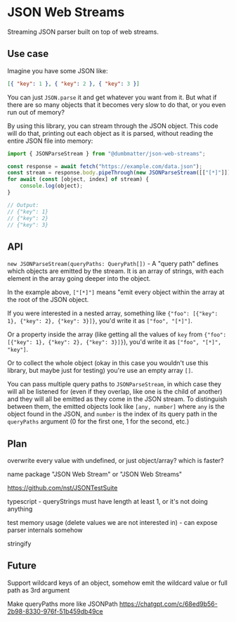 # JSON Web Streams

Streaming JSON parser built on top of web streams.

## Use case

Imagine you have some JSON like:

```json
[{ "key": 1 }, { "key": 2 }, { "key": 3 }]
```

You can just `JSON.parse` it and get whatever you want from it. But what if there are so many objects that it becomes very slow to do that, or you even run out of memory?

By using this library, you can stream through the JSON object. This code will do that, printing out each object as it is parsed, without reading the entire JSON file into memory:

```js
import { JSONParseStream } from "@dumbmatter/json-web-streams";

const response = await fetch("https://example.com/data.json");
const stream = response.body.pipeThrough(new JSONParseStream([["[*]"]]));
for await (const [object, index] of stream) {
	console.log(object);
}

// Output:
// {"key": 1}
// {"key": 2}
// {"key": 3}
```

## API

`new JSONParseStream(queryPaths: QueryPath[])` - A "query path" defines which objects are emitted by the stream. It is an array of strings, with each element in the array going deeper into the object.

In the example above, `["[*]"]` means "emit every object within the array at the root of the JSON object.

If you were interested in a nested array, something like `{"foo": [{"key": 1}, {"key": 2}, {"key": 3}]}`, you'd write it as `["foo", "[*]"]`.

Or a property inside the array (like getting all the values of `key` from `{"foo": [{"key": 1}, {"key": 2}, {"key": 3}]}`), you'd write it as `["foo", "[*]", "key"]`.

Or to collect the whole object (okay in this case you wouldn't use this library, but maybe just for testing) you're use an empty array `[]`.

You can pass multiple query paths to `JSONParseStream`, in which case they will all be listened for (even if they overlap, like one is the child of another) and they will all be emitted as they come in the JSON stream. To distinguish between them, the emitted objects look like `[any, number]` where `any` is the object found in the JSON, and `number` is the index of its query path in the `queryPaths` argument (0 for the first one, 1 for the second, etc.)

## Plan

overwrite every value with undefined, or just object/array? which is faster?

name package "JSON Web Stream" or "JSON Web Streams"

https://github.com/nst/JSONTestSuite

typescript - queryStrings must have length at least 1, or it's not doing anything

test memory usage (delete values we are not interested in) - can expose parser internals somehow

stringify

## Future

Support wildcard keys of an object, somehow emit the wildcard value or full path as 3rd argument

Make queryPaths more like JSONPath https://chatgpt.com/c/68ed9b56-2b98-8330-976f-51b459db49ce
